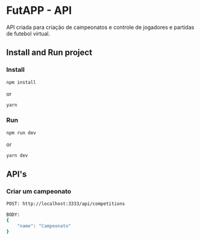 # FutAPP - API

API criada para criação de campeonatos e controle de jogadores e partidas de futebol virtual.

## Install and Run project

### Install
```bash
npm install
```
or
```bash
yarn
```
### Run

```bash
npm run dev
```
or
```bash
yarn dev
```

## API's

### Criar um campeonato

```bash
POST: http://localhost:3333/api/competitions

BODY: 
{
	"name": "Campeonato"
}
```
